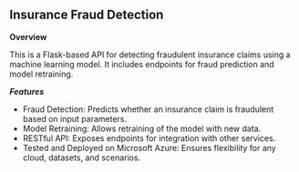 ## **Insurance Fraud Detection**

**Overview**

This is a Flask-based API for detecting fraudulent insurance claims using a machine learning model. It includes endpoints for fraud prediction and model retraining.

***Features***

 - Fraud Detection: Predicts whether an insurance claim is fraudulent based on input parameters.
 - Model Retraining: Allows retraining of the model with new data.
 - RESTful API: Exposes endpoints for integration with other services.
 - Tested and Deployed on Microsoft Azure: Ensures flexibility for any cloud, datasets, and scenarios.
